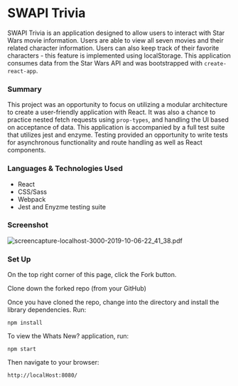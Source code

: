 # SWAPI Trivia

SWAPI Trivia is an application designed to allow users to interact with Star Wars movie information. Users are able to view all seven movies and their related character information. Users can also keep track of their favorite characters - this feature is implemented using localStorage. This application consumes data from the Star Wars API and was bootstrapped with `create-react-app`.

### Summary
This project was an opportunity to focus on utilizing a modular architecture to create a user-friendly application with React. It was also a chance to practice nested fetch requests using `prop-types`, and  handling the UI based on acceptance of data. This application is accompanied by a full test suite that utilizes jest and enzyme. Testing provided an opportunity to write tests for asynchronous functionality and route handling as well as React components.

### Languages & Technologies Used

- React
- CSS/Sass
- Webpack
- Jest and Enyzme testing suite

### Screenshot
![screencapture-localhost-3000-2019-10-06-22_41_38.pdf]()

### Set Up

On the top right corner of this page, click the Fork button.

Clone down the forked repo (from your GitHub)

Once you have cloned the repo, change into the directory and install the library dependencies. Run:

```
npm install
```

To view the Whats New? application, run:

```
npm start
```

Then navigate to your browser:

```
http://localHost:8080/
```
